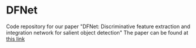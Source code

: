 # DFNet
Code repository for our paper "DFNet: Discriminative feature extraction and integration network for salient object detection"
The paper can be found at [this link](https://www.sciencedirect.com/science/article/abs/pii/S0952197619303252)
